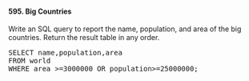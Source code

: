 #### 595. Big Countries
Write an SQL query to report the name, population, and area of the big countries.
Return the result table in any order.
<pre>
SELECT name,population,area
FROM world
WHERE area >=3000000 OR population>=25000000;
</pre>
